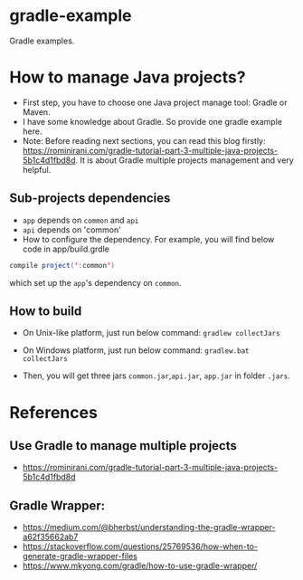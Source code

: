 # gradle-example
Gradle examples.

# How to manage Java projects?
* First step, you have to choose one Java project manage tool: Gradle or Maven.
* I have some knowledge about Gradle. So provide one gradle example here.
* Note: Before reading next sections, you can read this blog firstly: https://rominirani.com/gradle-tutorial-part-3-multiple-java-projects-5b1c4d1fbd8d. It is about Gradle multiple projects management and very helpful.

## Sub-projects dependencies
* `app` depends on `common` and `api`
* `api` depends on 'common'
* How to configure the dependency. For example, you will find below code in app/build.grdle
```java
compile project(':common')
```
which set up the `app`'s dependency on `common`.

## How to build
* On Unix-like platform, just run below command:
`gradlew collectJars`

* On Windows platform, just run below command:
`gradlew.bat collectJars`

* Then, you will get three jars `common.jar`,`api.jar`, `app.jar` in folder `.jars`.

# References
## Use Gradle to manage multiple projects
* https://rominirani.com/gradle-tutorial-part-3-multiple-java-projects-5b1c4d1fbd8d

## Gradle Wrapper:
* https://medium.com/@bherbst/understanding-the-gradle-wrapper-a62f35662ab7
* https://stackoverflow.com/questions/25769536/how-when-to-generate-gradle-wrapper-files
* https://www.mkyong.com/gradle/how-to-use-gradle-wrapper/
